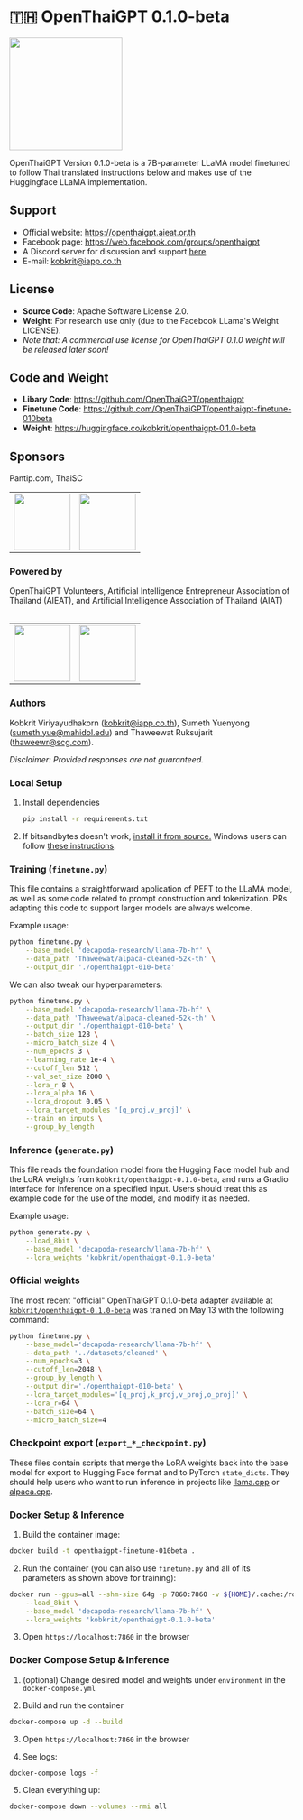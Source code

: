 # 🇹🇭 OpenThaiGPT 0.1.0-beta
<img src="https://1173516064-files.gitbook.io/~/files/v0/b/gitbook-x-prod.appspot.com/o/spaces%2FvvbWvIIe82Iv1yHaDBC5%2Fuploads%2Fb8eiMDaqiEQL6ahbAY0h%2Fimage.png?alt=media&token=6fce78fd-2cca-4c0a-9648-bd5518e644ce" width="200px">

OpenThaiGPT Version 0.1.0-beta is a 7B-parameter LLaMA model finetuned to follow Thai translated instructions below and makes use of the Huggingface LLaMA implementation. 

## Support
- Official website: https://openthaigpt.aieat.or.th
- Facebook page: https://web.facebook.com/groups/openthaigpt
- A Discord server for discussion and support [here](https://discord.gg/rUTp6dfVUF)
- E-mail: kobkrit@iapp.co.th

## License
- **Source Code**: Apache Software License 2.0.<br>
- **Weight**: For research use only (due to the Facebook LLama's Weight LICENSE).<br>
- <i>Note that: A commercial use license for OpenThaiGPT 0.1.0 weight will be released later soon!</i>

## Code and Weight

- **Libary Code**: https://github.com/OpenThaiGPT/openthaigpt<br>
- **Finetune Code**: https://github.com/OpenThaiGPT/openthaigpt-finetune-010beta<br>
- **Weight**: https://huggingface.co/kobkrit/openthaigpt-0.1.0-beta

## Sponsors
Pantip.com, ThaiSC<br>
<table>
<tr><td>
<img src="https://1173516064-files.gitbook.io/~/files/v0/b/gitbook-x-prod.appspot.com/o/spaces%2FvvbWvIIe82Iv1yHaDBC5%2Fuploads%2FiWjRxBQgo0HUDcpZKf6A%2Fimage.png?alt=media&token=4fef4517-0b4d-46d6-a5e3-25c30c8137a6" width="100px"></td><td>
<img src="https://1173516064-files.gitbook.io/~/files/v0/b/gitbook-x-prod.appspot.com/o/spaces%2FvvbWvIIe82Iv1yHaDBC5%2Fuploads%2Ft96uNUI71mAFwkXUtxQt%2Fimage.png?alt=media&token=f8057c0c-5c5f-41ac-bb4b-ad02ee3d4dc2" width="100px"></td>
</tr><table>

### Powered by
OpenThaiGPT Volunteers, Artificial Intelligence Entrepreneur Association of Thailand (AIEAT), and Artificial Intelligence Association of Thailand (AIAT)

<table>
<tr>
<td>
<img src="https://1173516064-files.gitbook.io/~/files/v0/b/gitbook-x-prod.appspot.com/o/spaces%2FvvbWvIIe82Iv1yHaDBC5%2Fuploads%2F6yWPXxdoW76a4UBsM8lw%2Fimage.png?alt=media&token=1006ee8e-5327-4bc0-b9a9-a02e93b0c032" width="100px"></td><td><img src="https://1173516064-files.gitbook.io/~/files/v0/b/gitbook-x-prod.appspot.com/o/spaces%2FvvbWvIIe82Iv1yHaDBC5%2Fuploads%2FBwsmSovEIhW9AEOlHTFU%2Fimage.png?alt=media&token=5b550289-e9e2-44b3-bb8f-d3057d74f247" width="100px"></td></tr><table>

### Authors
Kobkrit Viriyayudhakorn (kobkrit@iapp.co.th), Sumeth Yuenyong (sumeth.yue@mahidol.edu) and Thaweewat Ruksujarit (thaweewr@scg.com).

<i>Disclaimer: Provided responses are not guaranteed.</i>

### Local Setup

1. Install dependencies

   ```bash
   pip install -r requirements.txt
   ```

1. If bitsandbytes doesn't work, [install it from source.](https://github.com/TimDettmers/bitsandbytes/blob/main/compile_from_source.md) Windows users can follow [these instructions](https://github.com/tloen/alpaca-lora/issues/17).

### Training (`finetune.py`)

This file contains a straightforward application of PEFT to the LLaMA model,
as well as some code related to prompt construction and tokenization.
PRs adapting this code to support larger models are always welcome.

Example usage:

```bash
python finetune.py \
    --base_model 'decapoda-research/llama-7b-hf' \
    --data_path 'Thaweewat/alpaca-cleaned-52k-th' \
    --output_dir './openthaigpt-010-beta'
```

We can also tweak our hyperparameters:

```bash
python finetune.py \
    --base_model 'decapoda-research/llama-7b-hf' \
    --data_path 'Thaweewat/alpaca-cleaned-52k-th' \
    --output_dir './openthaigpt-010-beta' \
    --batch_size 128 \
    --micro_batch_size 4 \
    --num_epochs 3 \
    --learning_rate 1e-4 \
    --cutoff_len 512 \
    --val_set_size 2000 \
    --lora_r 8 \
    --lora_alpha 16 \
    --lora_dropout 0.05 \
    --lora_target_modules '[q_proj,v_proj]' \
    --train_on_inputs \
    --group_by_length
```

### Inference (`generate.py`)

This file reads the foundation model from the Hugging Face model hub and the LoRA weights from `kobkrit/openthaigpt-0.1.0-beta`, and runs a Gradio interface for inference on a specified input. Users should treat this as example code for the use of the model, and modify it as needed.

Example usage:

```bash
python generate.py \
    --load_8bit \
    --base_model 'decapoda-research/llama-7b-hf' \
    --lora_weights 'kobkrit/openthaigpt-0.1.0-beta'
```

### Official weights

The most recent "official" OpenThaiGPT 0.1.0-beta adapter available at [`kobkrit/openthaigpt-0.1.0-beta`](https://huggingface.co/kobkrit/openthaigpt-0.1.0-beta) was trained on May 13 with the following command:

```bash
python finetune.py \
    --base_model='decapoda-research/llama-7b-hf' \
    --data_path '../datasets/cleaned' \
    --num_epochs=3 \
    --cutoff_len=2048 \
    --group_by_length \
    --output_dir='./openthaigpt-010-beta' \
    --lora_target_modules='[q_proj,k_proj,v_proj,o_proj]' \
    --lora_r=64 \
    --batch_size=64 \
    --micro_batch_size=4
```

### Checkpoint export (`export_*_checkpoint.py`)

These files contain scripts that merge the LoRA weights back into the base model
for export to Hugging Face format and to PyTorch `state_dicts`.
They should help users
who want to run inference in projects like [llama.cpp](https://github.com/ggerganov/llama.cpp)
or [alpaca.cpp](https://github.com/antimatter15/alpaca.cpp).

### Docker Setup & Inference

1. Build the container image:

```bash
docker build -t openthaigpt-finetune-010beta .
```

2. Run the container (you can also use `finetune.py` and all of its parameters as shown above for training):

```bash
docker run --gpus=all --shm-size 64g -p 7860:7860 -v ${HOME}/.cache:/root/.cache --rm openthaigpt-finetune-010beta generate.py \
    --load_8bit \
    --base_model 'decapoda-research/llama-7b-hf' \
    --lora_weights 'kobkrit/openthaigpt-0.1.0-beta'
```

3. Open `https://localhost:7860` in the browser

### Docker Compose Setup & Inference

1. (optional) Change desired model and weights under `environment` in the `docker-compose.yml`

2. Build and run the container

```bash
docker-compose up -d --build
```

3. Open `https://localhost:7860` in the browser

4. See logs:

```bash
docker-compose logs -f
```

5. Clean everything up:

```bash
docker-compose down --volumes --rmi all
```


